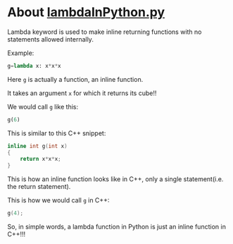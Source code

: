 # About [lambdaInPython.py](https://github.com/C0DER11101/PYTHONFOR5ThSem/blob/DaaPY/lambdaInPython.py)

Lambda keyword is used to make inline returning functions with no statements allowed internally.

Example:

```python
g=lambda x: x*x*x
```

Here `g` is actually a function, an inline function.

It takes an argument `x` for which it returns its cube!!

We would call `g` like this:

```python
g(6)
```

This is similar to this C++ snippet:

```c++
inline int g(int x)
{
	return x*x*x;
}
```

This is how an inline function looks like in C++, only a single statement(i.e. the return statement).

This is how we would call `g` in C++:

```c++
g(4);
```

So, in simple words, a lambda function in Python is just an inline function in C++!!!
